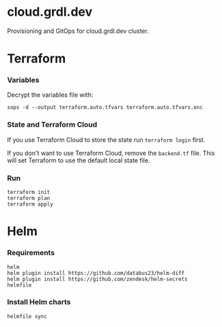 # cloud.grdl.dev

Provisioning and GitOps for cloud.grdl.dev cluster.


# Terraform

### Variables

Decrypt the variables file with:
```
sops -d --output terraform.auto.tfvars terraform.auto.tfvars.enc
```

### State and Terraform Cloud

If you use Terraform Cloud to store the state run `terraform login` first. 

If you don't want to use Terraform Cloud, remove the `backend.tf` file. This will set Terraform to use the default local state file.

### Run

```
terraform init
terraform plan
terraform apply
```

# Helm

### Requirements

```
helm
helm plugin install https://github.com/databus23/helm-diff
helm plugin install https://github.com/zendesk/helm-secrets
helmfile
```

### Install Helm charts

```
helmfile sync
```

